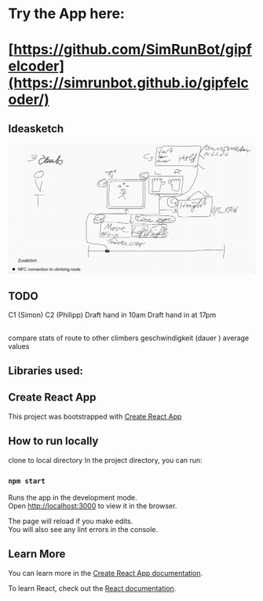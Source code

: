 # Try the App here:
# [https://github.com/SimRunBot/gipfelcoder](https://simrunbot.github.io/gipfelcoder/)

## Ideasketch
![ideasketch](ideasketch.png)

## TODO
C1 (Simon)
C2 (Philipp)
Draft hand in 10am
Draft hand in at 17pm
##
compare stats of route to other climbers 
geschwindigkeit (dauer )
average values 

## Libraries used:

## Create React App
This project was bootstrapped with [Create React App](https://github.com/facebook/create-react-app)

## How to run locally
clone to local directory
In the project directory, you can run:

### `npm start`

Runs the app in the development mode.\
Open [http://localhost:3000](http://localhost:3000) to view it in the browser.

The page will reload if you make edits.\
You will also see any lint errors in the console.

## Learn More

You can learn more in the [Create React App documentation](https://facebook.github.io/create-react-app/docs/getting-started).

To learn React, check out the [React documentation](https://reactjs.org/).
